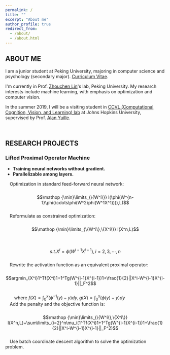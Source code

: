 ```yaml
---
permalink: /
title: ""
excerpt: "About me"
author_profile: true
redirect_from: 
  - /about/
  - /about.html
---
```




ABOUT ME
------
I am a junior student at Peking University, majoring in computer science and psychology (secondary major). [Curriculum Vitae](https://pkuxmq.github.io/files/CV_MingqingXiao.pdf).

I'm currently in Prof. [Zhouchen Lin](http://www.cis.pku.edu.cn/faculty/vision/zlin/zlin.htm)'s lab, Peking University. My research interests include machine learning, with emphasis on optimization and computer vision.

In the summer 2019, I will be a visiting student in [CCVL (Computational Cognition, Vision, and Learning) lab](https://ccvl.jhu.edu/) at Johns Hopkins University, supervised by Prof. [Alan Yuille](http://www.cs.jhu.edu/~ayuille/).

&nbsp;
&nbsp;
&nbsp;
&nbsp;

RESEARCH PROJECTS
-----
### Lifted Proximal Operator Machine

- **Training neural networks without gradient.**
- **Parallelizable among layers.**

&emsp;Optimization in standard feed-forward neural network:  
&emsp;&emsp;&emsp;$$\mathop {\min}\limits_{\{W^i\}} l(\phi(W^{n-1}\phi(\cdots\phi(W^2\phi(W^1X^1)))),L)$$  
&emsp;Reformulate as constrained optimization:  
&emsp;&emsp;&emsp;$$\mathop {\min}\limits_{\{W^i\},\{X^i\}} l(X^n,L)$$  
&emsp;&emsp;&emsp;$$s.t.		X^i=\phi(W^{i-1}X^{i-1}),i=2,3,\cdots,n$$  
&emsp;Rewrite the activation function as an equivalent proximal operator:  
&emsp;&emsp;&emsp;$$argmin_{X^i}1^Tf(X^i)1+1^Tg(W^{i-1}X^{i-1})1+\frac{1}{2}||X^i-W^{i-1}X^{i-1}||_F^2$$  
&emsp;&emsp;where $f(X)=\int_{0}^{x}(\phi^{-1}(y)-y)dy,g(X)=\int_{0}^{x}(\phi(y)-y)dy$  
&emsp;Add the penalty and the objective function is:  
&emsp;&emsp;&emsp;$$\mathop {\min}\limits_{\{W^i\},\{X^i\}} l(X^n,L)+\sum\limits_{i=2}^n\mu_i(1^Tf(X^i)1+1^Tg(W^{i-1}X^{i-1})1+\frac{1}{2}||X^i-W^{i-1}X^{i-1}||_F^2)$$  
&emsp;Use batch coordinate descent algorithm to solve the optimization problem.
